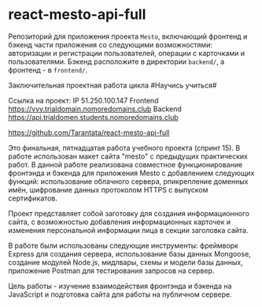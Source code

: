 # react-mesto-api-full
Репозиторий для приложения проекта `Mesto`, включающий фронтенд и бэкенд части приложения со следующими возможностями: авторизации и регистрации пользователей, операции с карточками и пользователями. Бэкенд расположите в директории `backend/`, а фронтенд - в `frontend/`. 
  
Заключительная проектная работа цикла #Научись учиться#

Ссылка на проект: 
IP 51.250.100.147
Frontend  https://vvv.trialdomain.nomoredomains.club
Backend  https://api.trialdomen.students.nomoredomains.club

https://github.com/Tarantata/react-mesto-api-full

Это финальная, пятнадцатая работа учебного проекта (спринт 15). В работе использован макет сайта "mesto" с предыдущих практических работ. В данной работе реализована совместное функционирование фронтэнда и бэкенда для приложения Mesto с добавлением следующих функций: использование облачного сервера, рпикрепление доменных имён, шифрование данных протоколом HTTPS с выпуском сертификатов.

Проект представляет собой заготовку для создания информационного сайта, с возможностью добавления информационных карточек и изменения персональной информации лица в секции заголовка сайта.

В работе были использованы следующие инструменты: фреймворк Express для создания сервера, использование базы данных Mongoose, создание модулей Node.js, мидлвары, схемы и модели базы данных, приложение Postman для тестирования запросов на сервер.

Цель работы - изучение взаимодействия фронтэнда и бэкенда на JavaScript и подготовка сайта для работы на публичном сервере.